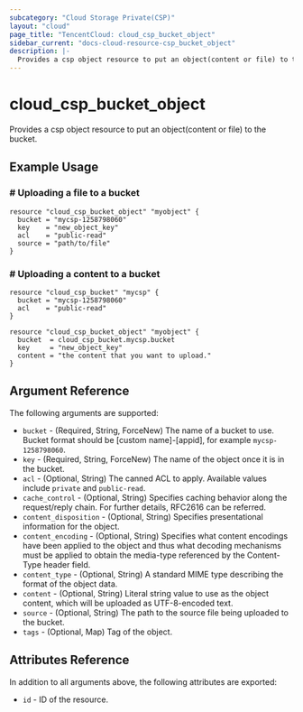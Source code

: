 ```yaml
---
subcategory: "Cloud Storage Private(CSP)"
layout: "cloud"
page_title: "TencentCloud: cloud_csp_bucket_object"
sidebar_current: "docs-cloud-resource-csp_bucket_object"
description: |-
  Provides a csp object resource to put an object(content or file) to the bucket.
---
```


# cloud_csp_bucket_object

Provides a csp object resource to put an object(content or file) to the bucket.

## Example Usage

### # Uploading a file to a bucket

```hcl
resource "cloud_csp_bucket_object" "myobject" {
  bucket = "mycsp-1258798060"
  key    = "new_object_key"
  acl    = "public-read"
  source = "path/to/file"
}
```

### # Uploading a content to a bucket

```hcl
resource "cloud_csp_bucket" "mycsp" {
  bucket = "mycsp-1258798060"
  acl    = "public-read"
}

resource "cloud_csp_bucket_object" "myobject" {
  bucket  = cloud_csp_bucket.mycsp.bucket
  key     = "new_object_key"
  content = "the content that you want to upload."
}
```

## Argument Reference

The following arguments are supported:

* `bucket` - (Required, String, ForceNew) The name of a bucket to use. Bucket format should be [custom name]-[appid], for example `mycsp-1258798060`.
* `key` - (Required, String, ForceNew) The name of the object once it is in the bucket.
* `acl` - (Optional, String) The canned ACL to apply. Available values include `private` and `public-read`.
* `cache_control` - (Optional, String) Specifies caching behavior along the request/reply chain. For further details, RFC2616 can be referred.
* `content_disposition` - (Optional, String) Specifies presentational information for the object.
* `content_encoding` - (Optional, String) Specifies what content encodings have been applied to the object and thus what decoding mechanisms must be applied to obtain the media-type referenced by the Content-Type header field.
* `content_type` - (Optional, String) A standard MIME type describing the format of the object data.
* `content` - (Optional, String) Literal string value to use as the object content, which will be uploaded as UTF-8-encoded text.
* `source` - (Optional, String) The path to the source file being uploaded to the bucket.
* `tags` - (Optional, Map) Tag of the object.

## Attributes Reference

In addition to all arguments above, the following attributes are exported:

* `id` - ID of the resource.



